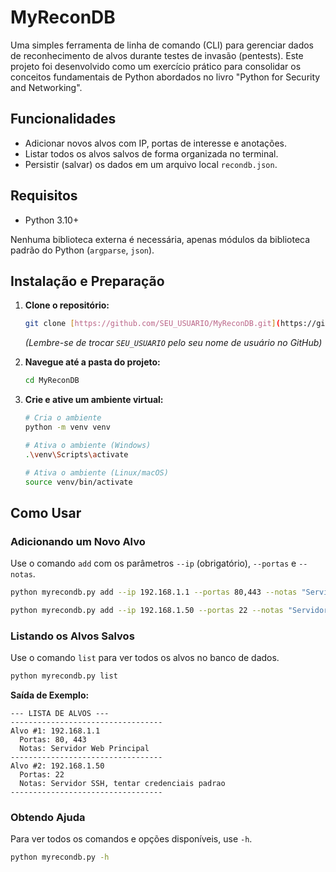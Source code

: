 # MyReconDB

Uma simples ferramenta de linha de comando (CLI) para gerenciar dados de reconhecimento de alvos durante testes de invasão (pentests). Este projeto foi desenvolvido como um exercício prático para consolidar os conceitos fundamentais de Python abordados no livro "Python for Security and Networking".

## Funcionalidades

* Adicionar novos alvos com IP, portas de interesse e anotações.
* Listar todos os alvos salvos de forma organizada no terminal.
* Persistir (salvar) os dados em um arquivo local `recondb.json`.

## Requisitos

* Python 3.10+

Nenhuma biblioteca externa é necessária, apenas módulos da biblioteca padrão do Python (`argparse`, `json`).

## Instalação e Preparação

1.  **Clone o repositório:**
    ```bash
    git clone [https://github.com/SEU_USUARIO/MyReconDB.git](https://github.com/SEU_USUARIO/MyReconDB.git)
    ```
    *(Lembre-se de trocar `SEU_USUARIO` pelo seu nome de usuário no GitHub)*

2.  **Navegue até a pasta do projeto:**
    ```bash
    cd MyReconDB
    ```

3.  **Crie e ative um ambiente virtual:**
    ```bash
    # Cria o ambiente
    python -m venv venv

    # Ativa o ambiente (Windows)
    .\venv\Scripts\activate

    # Ativa o ambiente (Linux/macOS)
    source venv/bin/activate
    ```

## Como Usar

### Adicionando um Novo Alvo

Use o comando `add` com os parâmetros `--ip` (obrigatório), `--portas` e `--notas`.

```bash
python myrecondb.py add --ip 192.168.1.1 --portas 80,443 --notas "Servidor Web Principal"
```
```bash
python myrecondb.py add --ip 192.168.1.50 --portas 22 --notas "Servidor SSH, tentar credenciais padrao"
```

### Listando os Alvos Salvos

Use o comando `list` para ver todos os alvos no banco de dados.

```bash
python myrecondb.py list
```
**Saída de Exemplo:**
```
--- LISTA DE ALVOS ---
----------------------------------
Alvo #1: 192.168.1.1
  Portas: 80, 443
  Notas: Servidor Web Principal
----------------------------------
Alvo #2: 192.168.1.50
  Portas: 22
  Notas: Servidor SSH, tentar credenciais padrao
----------------------------------
```

### Obtendo Ajuda

Para ver todos os comandos e opções disponíveis, use `-h`.

```bash
python myrecondb.py -h
```